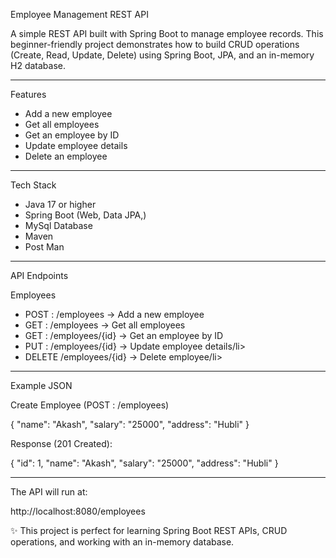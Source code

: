 Employee Management REST API

A simple REST API built with Spring Boot to manage employee records. 
This beginner-friendly project demonstrates how to build CRUD operations (Create, Read, Update, Delete) 
using Spring Boot, JPA, and an in-memory H2 database.

--------------------------------------

Features
<ul>
<li>Add a new employee</li>
<li>Get all employees</li>
<li>Get an employee by ID</li>
<li>Update employee details</li>
<li>Delete an employee</li>
</ul>


-----------------------

Tech Stack
<ul>
<li>Java 17 or higher</li>
<li>Spring Boot (Web, Data JPA,)</li>
<li>MySql Database</li>
<li>Maven</li>
<li>Post Man</li>
</ul>


------------------------

API Endpoints

Employees
<ul>
<li>POST : /employees → Add a new employee</li>
<li>GET : /employees → Get all employees</li>
<li>GET : /employees/{id} → Get an employee by ID</li>
<li>PUT : /employees/{id} → Update employee details/li>
<li>DELETE /employees/{id} → Delete employee/li>
</ul>

-----------------------

Example JSON

Create Employee (POST : /employees)

{
"name": "Akash",
"salary": "25000",
"address": "Hubli"
}

Response (201 Created):

{
"id": 1,
"name": "Akash",
"salary": "25000",
"address": "Hubli"
}

-----------------------------


The API will run at:

http://localhost:8080/employees



✨ This project is perfect for learning Spring Boot REST APIs, CRUD operations, and working with an in-memory database.
